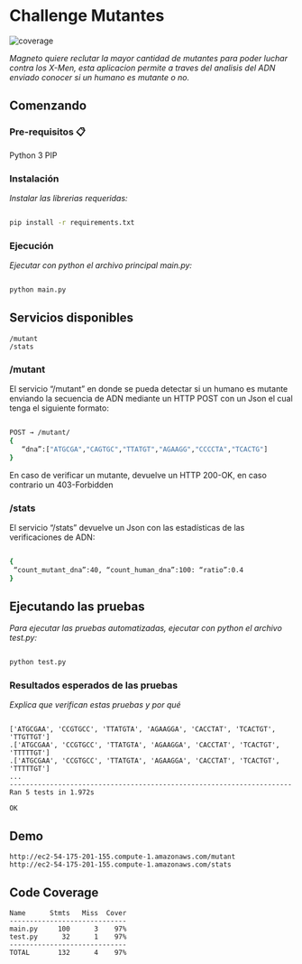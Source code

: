 # Challenge Mutantes
![coverage](https://img.shields.io/badge/coverage-97%25-yellowgreen)

_Magneto quiere reclutar la mayor cantidad de mutantes para poder luchar contra los X-Men, esta aplicacion permite a traves del analisis del ADN enviado conocer si un humano es mutante o no._

  
  

## Comenzando

  

### Pre-requisitos 📋 

Python 3
PIP  

### Instalación 

  

_Instalar las librerias requeridas:_

  

```bash

pip install -r requirements.txt

```



### Ejecución

  

_Ejecutar con python el archivo principal main.py:_

  

```bash

python main.py

```

  

## Servicios disponibles

```
/mutant
/stats
```

### /mutant
El servicio “/mutant” en donde se pueda detectar si un humano es mutante enviando la secuencia de ADN mediante un HTTP POST con un Json el cual tenga el siguiente formato: 
 ```bash

POST → /mutant/ 
{ 
	“dna”:["ATGCGA","CAGTGC","TTATGT","AGAAGG","CCCCTA","TCACTG"] 
}

```

En caso de verificar un mutante, devuelve un HTTP 200-OK, en caso contrario un 403-Forbidden

### /stats
El servicio “/stats” devuelve un Json con las estadísticas de las verificaciones de ADN: 
   ```bash

{
	“count_mutant_dna”:40, “count_human_dna”:100: “ratio”:0.4
}

```

## Ejecutando las pruebas 

  

_Para ejecutar las pruebas automatizadas, ejecutar con python el archivo test.py:_

```bash

python test.py

```

  

### Resultados esperados de las pruebas

  

_Explica que verifican estas pruebas y por qué_

  

```

['ATGCGAA', 'CCGTGCC', 'TTATGTA', 'AGAAGGA', 'CACCTAT', 'TCACTGT', 'TTGTTGT']
.['ATGCGAA', 'CCGTGCC', 'TTATGTA', 'AGAAGGA', 'CACCTAT', 'TCACTGT', 'TTTTTGT']
.['ATGCGAA', 'CCGTGCC', 'TTATGTA', 'AGAAGGA', 'CACCTAT', 'TCACTGT', 'TTTTTGT']
...
----------------------------------------------------------------------
Ran 5 tests in 1.972s

OK

```
## Demo

```
http://ec2-54-175-201-155.compute-1.amazonaws.com/mutant
http://ec2-54-175-201-155.compute-1.amazonaws.com/stats
```

## Code Coverage

```
Name      Stmts   Miss  Cover
-----------------------------
main.py     100      3    97%
test.py      32      1    97%
-----------------------------
TOTAL       132      4    97%
```